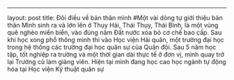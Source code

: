 ---
layout: post
title: Đôi điều về bản thân mình
#Một vài dòng tự giới thiệu bản thân
Mình sinh ra và lớn lên ở Thụy Hải, Thái Thụy, Thái Bình, là một vùng quê nghèo miền biển, vào đúng năm Đất nước xóa bỏ cơ chế bao cấp.
Sau khi học xong phổ thông mình thi vào Học viện Hải quân, một trường đại học trong hệ thống các trường đại học quân sự của Quân đội.
Sau 5 năm học tập, tốt nghiệp ra trường và một thời gian dài thực tế ở đơn vị, mình quay trở lại Trường cũ làm giảng viên.
Hiện tại mình đang học cao học ngành tự động hóa tại Học viện Kỹ thuật quân sự
